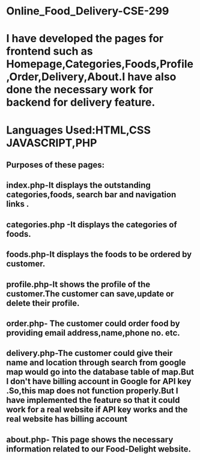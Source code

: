 # Online_Food_Delivery-CSE-299

#  I have developed the pages for frontend such as Homepage,Categories,Foods,Profile,Order,Delivery,About.I have also done the necessary work for backend for delivery feature.

# Languages Used:HTML,CSS JAVASCRIPT,PHP

## Purposes of these pages:
## index.php-It displays the outstanding categories,foods, search bar and navigation links .
## categories.php -It displays the categories of foods.
## foods.php-It displays the foods to be ordered by customer.
## profile.php-It shows the profile of the customer.The customer can save,update or delete their profile.
## order.php- The customer could order food by providing email address,name,phone no. etc.
## delivery.php-The customer could give their name and location through search from google map would go into the database table of map.But I don't have billing account in Google for API key  .So,this map does not function properly.But I have implemented the feature so that it could work for a real website if API key works and the real website has billing account
## about.php- This page shows the necessary information related to our Food-Delight website.



 
